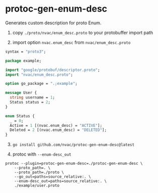 # protoc-gen-enum-desc

Generates custom description for proto Enum.

1. copy `./proto/nvac/enum_desc.proto` to your protobuffer import path

2. import option `nvac.enum_desc` from `nvac/enum_desc.proto`
````protobuf
syntax = "proto3";

package example;

import "google/protobuf/descriptor.proto";
import "nvac/enum_desc.proto";

option go_package = ".;example";

message User {
  string username = 1;
  Status status = 2;
}

enum Status {
  _ = 0;
  Active = 1 [(nvac.enum_desc) = "ACTIVE"];
  Deleted = 2 [(nvac.enum_desc) = "DELETED"];
}
````
3. `go install github.com/nvac/protoc-gen-enum-desc@latest`

4. protoc with `--enum-desc_out`
````shell
protoc --plugin=protoc-gen-enum-desc=./protoc-gen-enum-desc \
    --proto_path=. \
    --proto_path=./proto \
    --go_out=paths=source_relative:. \
    --enum-desc_out=paths=source_relative:. \
    ./example/user.proto
````